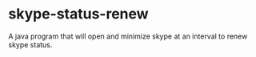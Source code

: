 # skype-status-renew
A java program that will open and minimize skype at an interval to renew skype status.
